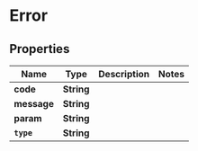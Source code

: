 

# Error


## Properties

Name | Type | Description | Notes
------------ | ------------- | ------------- | -------------
**code** | **String** |  | 
**message** | **String** |  | 
**param** | **String** |  | 
**`type`** | **String** |  | 



